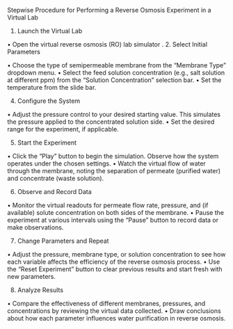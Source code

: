 Stepwise Procedure for Performing a Reverse Osmosis Experiment in a Virtual Lab
1. Launch the Virtual Lab

  • Open the virtual reverse osmosis (RO) lab simulator .
2. Select Initial Parameters

  • Choose the type of semipermeable membrane from the “Membrane Type” dropdown menu.
  • Select the feed solution concentration (e.g., salt solution at different ppm) from the “Solution Concentration” selection bar.
  • Set the temperature from the slide bar.

4. Configure the System

  • Adjust the pressure control to your desired starting value. This simulates the pressure applied to the concentrated solution side.
  • Set the desired range for the experiment, if applicable.

5. Start the Experiment

  • Click the “Play” button to begin the simulation. Observe how the system operates under the chosen settings.
  • Watch the virtual flow of water through the membrane, noting the separation of permeate (purified water) and concentrate (waste solution).

6. Observe and Record Data

  • Monitor the virtual readouts for permeate flow rate, pressure, and (if available) solute concentration on both sides of the membrane.
  • Pause the experiment at various intervals using the “Pause” button to record data or make observations.

7. Change Parameters and Repeat

  • Adjust the pressure, membrane type, or solution concentration to see how each variable affects the efficiency of the reverse osmosis process.
  • Use the “Reset Experiment” button to clear previous results and start fresh with new parameters.

8. Analyze Results

  • Compare the effectiveness of different membranes, pressures, and concentrations by reviewing the virtual data collected.
  • Draw conclusions about how each parameter influences water purification in reverse osmosis.
